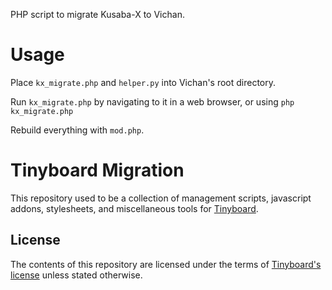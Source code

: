 PHP script to migrate Kusaba-X to Vichan.

# Usage
Place `kx_migrate.php` and `helper.py` into Vichan's root directory.

Run `kx_migrate.php` by navigating to it in a web browser, or using `php kx_migrate.php`

Rebuild everything with `mod.php`.

# Tinyboard Migration
This repository used to be a collection of management scripts, javascript
addons, stylesheets, and miscellaneous tools for
[Tinyboard](http://github.com/savetheinternet/Tinyboard).

## License
The contents of this repository are licensed under the terms of [Tinyboard's license](https://github.com/savetheinternet/Tinyboard/blob/master/LICENSE.md) unless stated otherwise.
